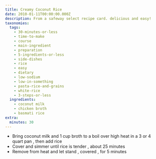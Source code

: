 ```yaml
---
title: Creamy Coconut Rice
date: 2010-01-11T00:00:00.000Z
description: From a safeway select recipe card. delicious and easy!
taxonomies:
  tags:
    - 30-minutes-or-less
    - time-to-make
    - course
    - main-ingredient
    - preparation
    - 5-ingredients-or-less
    - side-dishes
    - rice
    - easy
    - dietary
    - low-sodium
    - low-in-something
    - pasta-rice-and-grains
    - white-rice
    - 3-steps-or-less
  ingredients:
    - coconut milk
    - chicken broth
    - basmati rice
extra:
  minutes: 30
---
```

 - Bring coconut milk and 1 cup broth to a boil over high heat in a 3 or 4 quart pan , then add rice
 - Cover and simmer until rice is tender , about 25 minutes
 - Remove from heat and let stand , covered , for 5 minutes
